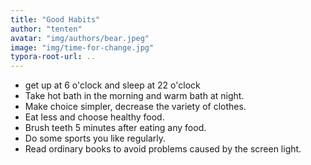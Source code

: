 ```yaml
---
title: "Good Habits"
author: "tenten"
avatar: "img/authors/bear.jpeg"
image: "img/time-for-change.jpg"
typora-root-url: ..
---
```




- get up at 6 o'clock and sleep at 22 o'clock
- Take hot bath in the morning and warm bath at night.
- Make choice simpler, decrease the variety of clothes. 
- Eat less and choose healthy food.
- Brush teeth 5 minutes after eating any food.
- Do some sports you like regularly.
- Read ordinary books to avoid problems caused by the screen light.





